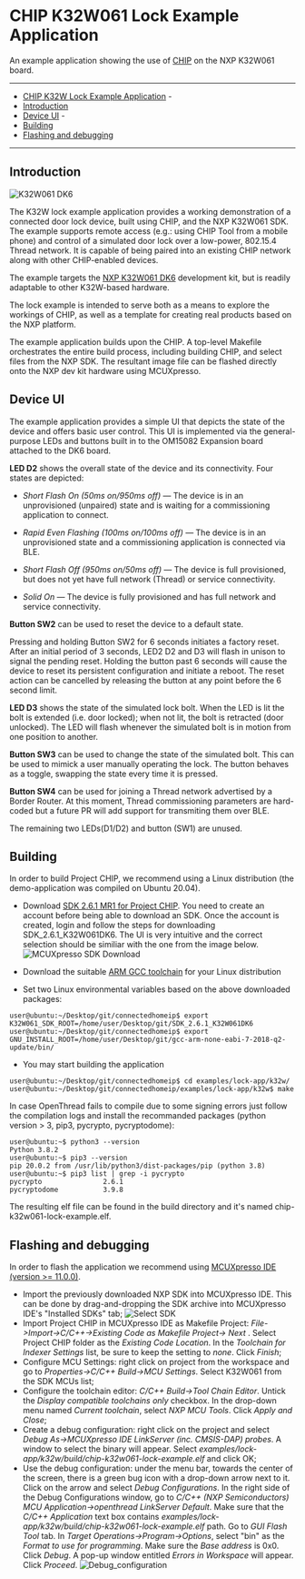 # CHIP K32W061 Lock Example Application

An example application showing the use of
[CHIP](https://github.com/project-chip/connectedhomeip) on the NXP K32W061
board.

<hr>

-   [CHIP K32W Lock Example Application](#chip-k32w-lock-example-application) -
-   [Introduction](#introduction)
-   [Device UI](#device-ui) -
-   [Building](#building)
-   [Flashing and debugging](#flashdebug)

<hr>

<a name="intro"></a>

## Introduction

![K32W061 DK6](doc/images/k32w-dk6.jpg)

The K32W lock example application provides a working demonstration of a
connected door lock device, built using CHIP, and the NXP K32W061 SDK. The
example supports remote access (e.g.: using CHIP Tool from a mobile phone) and
control of a simulated door lock over a low-power, 802.15.4 Thread network. It
is capable of being paired into an existing CHIP network along with other
CHIP-enabled devices.

The example targets the
[NXP K32W061 DK6](https://www.nxp.com/products/wireless/thread/k32w061-41-high-performance-secure-and-ultra-low-power-mcu-for-zigbeethread-and-bluetooth-le-5-0-with-built-in-nfc-option:K32W061_41)
development kit, but is readily adaptable to other K32W-based hardware.

The lock example is intended to serve both as a means to explore the workings of
CHIP, as well as a template for creating real products based on the NXP
platform.

The example application builds upon the CHIP. A top-level Makefile orchestrates
the entire build process, including building CHIP, and select files from the NXP
SDK. The resultant image file can be flashed directly onto the NXP dev kit
hardware using MCUXpresso.

## Device UI

The example application provides a simple UI that depicts the state of the
device and offers basic user control. This UI is implemented via the
general-purpose LEDs and buttons built in to the OM15082 Expansion board
attached to the DK6 board.

**LED D2** shows the overall state of the device and its connectivity. Four
states are depicted:

-   _Short Flash On (50ms on/950ms off)_ &mdash; The device is in an
    unprovisioned (unpaired) state and is waiting for a commissioning
    application to connect.

*   _Rapid Even Flashing (100ms on/100ms off)_ &mdash; The device is in an
    unprovisioned state and a commissioning application is connected via BLE.

-   _Short Flash Off (950ms on/50ms off)_ &mdash; The device is full
    provisioned, but does not yet have full network (Thread) or service
    connectivity.

*   _Solid On_ &mdash; The device is fully provisioned and has full network and
    service connectivity.

**Button SW2** can be used to reset the device to a default state.

Pressing and holding Button SW2 for 6 seconds initiates a factory reset. After
an initial period of 3 seconds, LED2 D2 and D3 will flash in unison to signal
the pending reset. Holding the button past 6 seconds will cause the device to
reset its persistent configuration and initiate a reboot. The reset action can
be cancelled by releasing the button at any point before the 6 second limit.

**LED D3** shows the state of the simulated lock bolt. When the LED is lit the
bolt is extended (i.e. door locked); when not lit, the bolt is retracted (door
unlocked). The LED will flash whenever the simulated bolt is in motion from one
position to another.

**Button SW3** can be used to change the state of the simulated bolt. This can
be used to mimick a user manually operating the lock. The button behaves as a
toggle, swapping the state every time it is pressed.

**Button SW4** can be used for joining a Thread network advertised by a Border
Router. At this moment, Thread commissioning parameters are hard-coded but a
future PR will add support for transmiting them over BLE.

The remaining two LEDs(D1/D2) and button (SW1) are unused.

<a name="building"></a>

## Building

In order to build Project CHIP, we recommend using a Linux distribution (the
demo-application was compiled on Ubuntu 20.04).

-   Download [SDK 2.6.1 MR1 for Project CHIP](https://mcuxpresso.nxp.com/). You
    need to create an account before being able to download an SDK. Once the
    account is created, login and follow the steps for downloading
    SDK_2.6.1_K32W061DK6. The UI is very intuitive and the correct selection
    should be similiar with the one from the image below.
    ![MCUXpresso SDK Download](doc/images/mcux-sdk-download.JPG)

-   Download the suitable
    [ARM GCC toolchain](https://developer.arm.com/tools-and-software/open-source-software/developer-tools/gnu-toolchain/gnu-rm/downloads/7-2018-q2-update)
    for your Linux distribution

-   Set two Linux environmental variables based on the above downloaded
    packages:

```
user@ubuntu:~/Desktop/git/connectedhomeip$ export K32W061_SDK_ROOT=/home/user/Desktop/git/SDK_2.6.1_K32W061DK6
user@ubuntu:~/Desktop/git/connectedhomeip$ export GNU_INSTALL_ROOT=/home/user/Desktop/git/gcc-arm-none-eabi-7-2018-q2-update/bin/
```

-   You may start building the application

```
user@ubuntu:~/Desktop/git/connectedhomeip$ cd examples/lock-app/k32w/
user@ubuntu:~/Desktop/git/connectedhomeip/examples/lock-app/k32w$ make
```

In case OpenThread fails to compile due to some signing errors just follow the
compilation logs and install the recommanded packages (python version > 3, pip3,
pycrypto, pycryptodome):

```
user@ubuntu:~$ python3 --version
Python 3.8.2
user@ubuntu:~$ pip3 --version
pip 20.0.2 from /usr/lib/python3/dist-packages/pip (python 3.8)
user@ubuntu:~$ pip3 list | grep -i pycrypto
pycrypto               2.6.1
pycryptodome           3.9.8
```

The resulting elf file can be found in the build directory and it's named
chip-k32w061-lock-example.elf.

<a name="flashdebug"></a>

## Flashing and debugging

In order to flash the application we recommend using
[MCUXpresso IDE (version >= 11.0.0)](https://www.nxp.com/design/software/development-software/mcuxpresso-software-and-tools-/mcuxpresso-integrated-development-environment-ide:MCUXpresso-IDE?tab=Design_Tools_Tab).

-   Import the previously downloaded NXP SDK into MCUXpresso IDE. This can be
    done by drag-and-dropping the SDK archive into MCUXpresso IDE's "Installed
    SDKs" tab; ![Select SDK](doc/images/select-sdk.JPG)
-   Import Project CHIP in MCUXpresso IDE as Makefile Project:
    <i>File->Import->C/C++->Existing Code as Makefile Project-> Next </i>.
    Select Project CHIP folder as the <i>Existing Code Location</i>. In the
    <i>Toolchain for Indexer Settings </i> list, be sure to keep the setting to
    <i>none</i>. Click <i>Finish</i>;
-   Configure MCU Settings: right click on project from the workspace and go to
    <i>Properties->C/C++ Build->MCU Settings</i>. Select K32W061 from the SDK
    MCUs list;
-   Configure the toolchain editor: <i>C/C++ Build->Tool Chain Editor</i>.
    Untick the <i>Display compatible toolchains only</i> checkbox. In the
    drop-down menu named <i>Current toolchain</i>, select <i>NXP MCU Tools</i>.
    Click <i>Apply and Close</i>;
-   Create a debug configuration: right click on the project and select <i>Debug
    As->MCUXpresso IDE LinkServer (inc. CMSIS-DAP) probes</i>. A window to
    select the binary will appear. Select
    <i>examples/lock-app/k32w/build/chip-k32w061-lock-example.elf</i> and click
    OK;
-   Use the debug configuration: under the menu bar, towards the center of the
    screen, there is a green bug icon with a drop-down arrow next to it. Click
    on the arrow and select <i>Debug Configurations</i>. In the right side of
    the Debug Configurations window, go to <i>C/C++ (NXP Semiconductors) MCU
    Application->openthread LinkServer Default</i>. Make sure that the <i>C/C++
    Application</i> text box contains
    <i>examples/lock-app/k32w/build/chip-k32w061-lock-example.elf</i> path. Go
    to <i>GUI Flash Tool</i> tab. In <i>Target Operations->Program->Options</i>,
    select "bin" as the <i>Format to use for programming</i>. Make sure the
    <i>Base address</i> is 0x0. Click <i>Debug</i>. A pop-up window entitled
    <i>Errors in Workspace</i> will appear. Click <i>Proceed</i>.
    ![Debug_configuration](doc/images/debg-conf.JPG)
